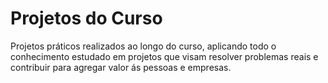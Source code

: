 # Projetos do Curso

Projetos práticos realizados ao longo do curso, aplicando todo o conhecimento estudado em projetos que visam resolver problemas reais e contribuir para agregar valor ás pessoas e empresas.